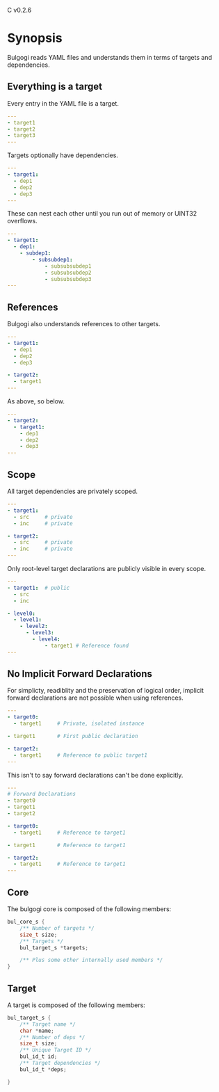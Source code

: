 C v0.2.6

# Synopsis 
Bulgogi reads YAML files and understands them in terms of targets and dependencies.

## Everything is a target 
Every entry in the YAML file is a target.

```yaml 
---
- target1
- target2
- target3
---
```

Targets optionally have dependencies.

```yaml 
---
- target1:
  - dep1
  - dep2
  - dep3
---
```

These can nest each other until you run out of memory or UINT32 overflows.

```yaml 
---
- target1:
  - dep1:
    - subdep1:
        - subsubdep1:
            - subsubsubdep1
            - subsubsubdep2
            - subsubsubdep3
---
```

## References
Bulgogi also understands references to other targets.

```yaml 
---
- target1:
  - dep1
  - dep2
  - dep3

- target2:
  - target1
---
```

As above, so below.

```yaml 
---
- target2:
  - target1:
    - dep1
    - dep2
    - dep3
---
```

## Scope 
All target dependencies are privately scoped.

```yaml 
---
- target1:
  - src     # private
  - inc     # private

- target2:
  - src     # private 
  - inc     # private
---
```

Only root-level target declarations are publicly visible in every scope.

```yaml 
---
- target1:  # public
  - src
  - inc

- level0:
  - level1:
    - level2:
      - level3:
        - level4:
            - target1 # Reference found
---
```

## No Implicit Forward Declarations
For simplicty, readiblity and the preservation of logical order, implicit forward declarations are not possible when using references.


```yaml 
---
- target0:
  - target1     # Private, isolated instance

- target1       # First public declaration

- target2:
  - target1     # Reference to public target1
---
```

This isn't to say forward declarations can't be done explicitly.


```yaml 
---
# Forward Declarations
- target0
- target1
- target2

- target0:
  - target1     # Reference to target1

- target1       # Reference to target1

- target2:
  - target1     # Reference to target1
---
```

## Core
The bulgogi core is composed of the following members:

```c 
bul_core_s {
    /** Number of targets */
    size_t size;
    /** Targets */
    bul_target_s *targets;

    /** Plus some other internally used members */
}
```

## Target 
A target is composed of the following members:

```c 
bul_target_s {
    /** Target name */
    char *name;
    /** Number of deps */
    size_t size;
    /** Unique Target ID */
    bul_id_t id;
    /** Target dependencies */
    bul_id_t *deps;

}
```
